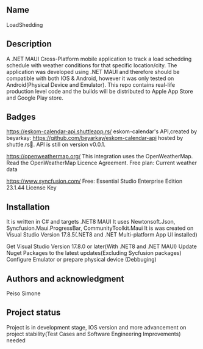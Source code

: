 ﻿

## Name
LoadShedding

## Description
A .NET MAUI Cross-Platform mobile application to track a load schedding schedule with weather conditions for that specific location/city. The application was developed using .NET MAUI and therefore should be compatible with both IOS & Android, however it was only tested on  Android(Physical Device and Emulator). This repo contains real-life production level code and the builds will be distributed to Apple App Store and Google Play store.

## Badges
https://eskom-calendar-api.shuttleapp.rs/
eskom-calendar's API,created by beyarkay: https://github.com/beyarkay/eskom-calendar-api  hosted by shuttle.rs🚀. API is still on version v0.0.1.

https://openweathermap.org/
This integration uses the OpenWeatherMap.
Read the OpenWeatherMap Licence Agreement.
Free plan: Current weather data 

https://www.syncfusion.com/
Free: Essential Studio Enterprise Edition 23.1.44 License Key

## Installation
It is written in C# and targets .NET8 MAUI 
It uses Newtonsoft.Json, Syncfusion.Maui.ProgressBar, CommunityToolkit.Maui
It is was created on Visual Studio Version 17.8.5(.NET8 and .NET Multi-platform App UI installed)

Get Visual Studio Version 17.8.0 or later(With .NET8 and .NET MAUI)
Update Nuget Packages to the latest updates(Excluding Sycfusion packages)
Configure Emulator or prepare physical device (Debbuging)


## Authors and acknowledgment
Peiso Simone


## Project status
Project is in development stage, IOS version and more advancement on project stability(Test Cases and Software Engineering Improvements) needed
